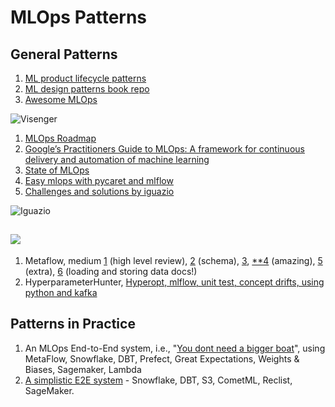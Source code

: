 # MLOps Patterns

## General Patterns

1. [ML product lifecycle patterns ](https://towardsdatascience.com/understanding-ml-product-lifecycle-patterns-a39c18302452)
2. [ML design patterns book repo](https://github.com/GoogleCloudPlatform/ml-design-patterns)
3. [Awesome MLOps](https://github.com/visenger/awesome-mlops)

![Visenger](https://lh4.googleusercontent.com/6Dd5yQHT\_iJxIGqiCSmHLs5m4nVb4by\_ovEoBjrJTFcUoEvh7nmiNWpb84TJQcd5IWuSy5vElL6nFsXv5NkOKzo0Juc1ZVzX1jr3BWVgIrfhTIfGggSysNOZABG5-6h4vB8\_kQ9q)

1. [MLOps Roadmap](https://github.com/cdfoundation/sig-mlops/blob/master/roadmap/2020/MLOpsRoadmap2020.md)
2. [Google’s Practitioners Guide to MLOps: A framework for continuous delivery and automation of machine learning](https://cloud.google.com/resources/mlops-whitepaper)
3. [State of MLOps](https://ml-ops.org/content/state-of-mlops)
4. [Easy mlops with pycaret and mlflow ](https://towardsdatascience.com/easy-mlops-with-pycaret-mlflow-7fbcbf1e38c6)
5. [Challenges and solutions by iguazio](https://towardsdatascience.com/ml-ops-challenges-solutions-and-future-trends-d2e59b74dc6b)

![Iguazio](https://lh3.googleusercontent.com/Pq4213qifC0KdKbweorAS7Fag6t1F1hI5eELbfWqOvQJst3tN05n4J\_Sd3dyYT1Rj1NuQ7v-1Eo1x7bUCp8OGv3VSDcWy2c41lbEQjY2YmNAXyoJz9QhjgqFv5Q9QfkkacBvudZc)

## ![](https://lh3.googleusercontent.com/TqEy5NDYAnnuyM0o1j8XkKgl2KynL1Pfy6ZHG1LU7d0Ev6RtVXbCEcMFcakbPMlvYKJ41jmLDGIVazNyWA-wYEf1xKCbTzOFbJttpAp6nIWOJAvEdn1yP14NZBqXmP8b-LI80Y57)

1. Metaflow, medium [1](https://medium.com/bigdatarepublic/a-review-of-netflixs-metaflow-65c6956e168d) (high level review), [2](https://medium.com/acing-ai/decoding-netflix-metaflow-2ad84b36199e) (schema), [3](https://medium.com/analytics-vidhya/metaflow-by-netflix-the-good-the-bad-and-the-ugly-b7fc6a833484), [\*\*4](https://towardsdatascience.com/learn-metaflow-in-10-mins-netflixs-python-r-framework-for-data-scientists-2ef124c716e4) (amazing), [5](https://towardsdatascience.com/be-more-efficient-to-produce-machine-learning-pipeline-with-metaflow-db5f943ebbe7) (extra), [6](https://docs.metaflow.org/metaflow/data) (loading and storing data docs!)
2. HyperparameterHunter, [Hyperopt, mlflow, unit test, concept drifts, using python and kafka](https://towardsdatascience.com/putting-ml-in-production-ii-logging-and-monitoring-algorithms-91f174044e4e)

## Patterns in Practice

1. An MLOps End-to-End system, i.e., "[You dont need a bigger boat](https://github.com/jacopotagliabue/you-dont-need-a-bigger-boat)", using MetaFlow, Snowflake, DBT, Prefect, Great Expectations, Weights & Biases, Sagemaker, Lambda
2. [A simplistic E2E system](https://github.com/jacopotagliabue/post-modern-stack) - Snowflake, DBT, S3, CometML, Reclist, SageMaker.

